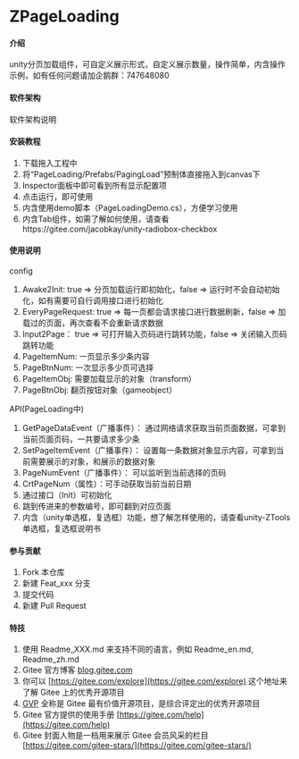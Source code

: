 # ZPageLoading

#### 介绍
unity分页加载组件，可自定义展示形式，自定义展示数量，操作简单，内含操作示例，如有任何问题请加企鹅群：747648080

#### 软件架构
软件架构说明


#### 安装教程

1.  下载拖入工程中
2.	将“PageLoading/Prefabs/PagingLoad”预制体直接拖入到canvas下
3.  Inspector面板中即可看到所有显示配置项
4.	点击运行，即可使用
5.	内含使用demo脚本（PageLoadingDemo.cs），方便学习使用
6.	内含Tab组件，如需了解如何使用，请查看https://gitee.com/jacobkay/unity-radiobox-checkbox

#### 使用说明

config
1.  Awake2Init: true => 分页加载运行即初始化，false => 运行时不会自动初始化，如有需要可自行调用接口进行初始化
2.  EveryPageRequest: true => 每一页都会请求接口进行数据刷新，false => 加载过的页面，再次查看不会重新请求数据
3.	Input2Page： true => 可打开输入页码进行跳转功能，false => 关闭输入页码跳转功能
4.	PageItemNum: 一页显示多少条内容
5.	PageBtnNum: 一次显示多少页可选择
6.	PageItemObj: 需要加载显示的对象（transform）
7.	PageBtnObj:	翻页按钮对象（gameobject）

API(PageLoading中)
1.	GetPageDataEvent（广播事件）： 通过网络请求获取当前页面数据，可拿到当前页面页码，一共要请求多少条
2.	SetPageItemEvent（广播事件）： 设置每一条数据对象显示内容，可拿到当前需要展示的对象，和展示的数据对象
3.	PageNumEvent（广播事件）： 可以监听到当前选择的页码
4.	CrtPageNum（属性）：可手动获取当前当前日期
5.	通过接口（Init）可初始化   
6.	跳到传进来的参数编号，即可翻到对应页面
7.	内含（unity单选框，复选框）功能，想了解怎样使用的，请查看unity-ZTools单选框，复选框说明书


#### 参与贡献

1.  Fork 本仓库
2.  新建 Feat_xxx 分支
3.  提交代码
4.  新建 Pull Request


#### 特技

1.  使用 Readme\_XXX.md 来支持不同的语言，例如 Readme\_en.md, Readme\_zh.md
2.  Gitee 官方博客 [blog.gitee.com](https://blog.gitee.com)
3.  你可以 [https://gitee.com/explore](https://gitee.com/explore) 这个地址来了解 Gitee 上的优秀开源项目
4.  [GVP](https://gitee.com/gvp) 全称是 Gitee 最有价值开源项目，是综合评定出的优秀开源项目
5.  Gitee 官方提供的使用手册 [https://gitee.com/help](https://gitee.com/help)
6.  Gitee 封面人物是一档用来展示 Gitee 会员风采的栏目 [https://gitee.com/gitee-stars/](https://gitee.com/gitee-stars/)
